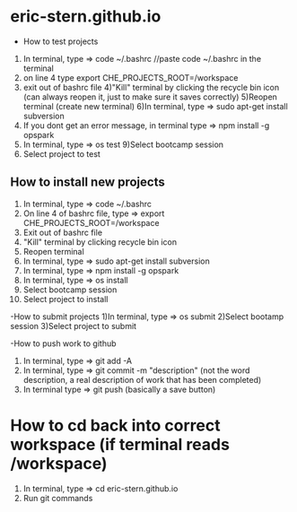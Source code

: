 # eric-stern.github.io

- How to test projects
1) In terminal, type => code ~/.bashrc 
//paste code ~/.bashrc in the terminal
2) on line 4  type export CHE_PROJECTS_ROOT=/workspace
3) exit out of bashrc file
4)"Kill" terminal by clicking the recycle bin icon (can always reopen it, just to make sure it saves correctly)
5)Reopen terminal (create new terminal)
6)In terminal, type => sudo apt-get install subversion
7) If you dont get an error message, in terminal type => npm install -g opspark
8) In terminal, type => os test
9)Select bootcamp session
10) Select project to test

## How to install new projects
1) In terminal, type => code ~/.bashrc
2) On line 4 of bashrc file, type => export CHE_PROJECTS_ROOT=/workspace
3) Exit out of bashrc file
4) "Kill" terminal by clicking recycle bin icon
5) Reopen terminal
6) In terminal, type => sudo apt-get install subversion
7) In terminal, type => npm install -g opspark
8) In terminal, type => os install
9) Select bootcamp session
10) Select project to install

-How to submit projects
1)In terminal, type => os submit
2)Select bootamp session
3)Select project to submit

-How to push work to github
1) In terminal, type => git add -A
2) In terminal, type => git commit -m "description" (not the word description, a real description of work that has been completed)
3) In terminal type => git push (basically a save button)

# How to cd back into correct workspace (if terminal reads /workspace)
1) In terminal, type => cd eric-stern.github.io
2) Run git commands